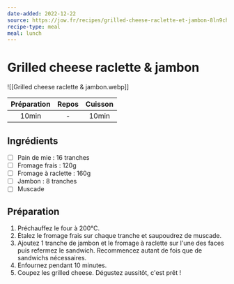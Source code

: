 ```yaml
---
date-added: 2022-12-22
source: https://jow.fr/recipes/grilled-cheese-raclette-et-jambon-8ln9chy9bbese827130t
recipe-type: meal
meal: lunch
---
```


# Grilled cheese raclette & jambon

![[Grilled cheese raclette & jambon.webp]]

| Préparation | Repos | Cuisson |
|:-----------:|:-----:|:-------:|
|    10min    |   -   |  10min  |

## Ingrédients

- [ ] Pain de mie : 16 tranches
- [ ]  Fromage frais : 120g
- [ ] Fromage à raclette : 160g
- [ ] Jambon : 8 tranches
- [ ] Muscade

## Préparation

1. Préchauffez le four à 200°C.
2. Étalez le fromage frais sur chaque tranche et saupoudrez de muscade.
3. Ajoutez 1 tranche de jambon et le fromage à raclette sur l'une des faces puis refermez le sandwich. Recommencez autant de fois que de sandwichs nécessaires.
4. Enfournez pendant 10 minutes.
6. Coupez les grilled cheese. Dégustez aussitôt, c'est prêt !
